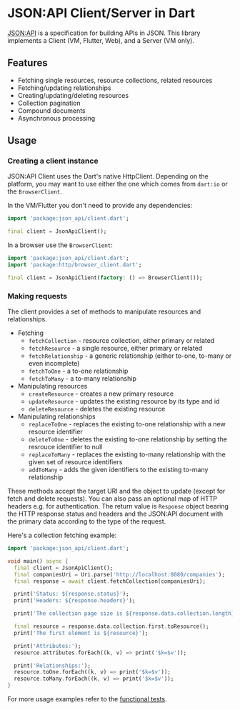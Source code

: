 # JSON:API Client/Server in Dart
[JSON:API](http://jsonapi.org) is a specification for building APIs in JSON. This library implements 
a Client (VM, Flutter, Web), and a Server (VM only).

## Features
- Fetching single resources, resource collections, related resources
- Fetching/updating relationships
- Creating/updating/deleting resources
- Collection pagination
- Compound documents
- Asynchronous processing 

## Usage
### Creating a client instance
JSON:API Client uses the Dart's native HttpClient. Depending on the platform, 
you may want to use either the one which comes from `dart:io` or the `BrowserClient`.

In the VM/Flutter you don't need to provide any dependencies:
```dart
import 'package:json_api/client.dart';

final client = JsonApiClient();
```

In a browser use the `BrowserClient`:
```dart
import 'package:json_api/client.dart';
import 'package:http/browser_client.dart';

final client = JsonApiClient(factory: () => BrowserClient());
```

### Making requests
The client provides a set of methods to manipulate resources and relationships.
- Fetching
    - `fetchCollection` - resource collection, either primary or related
    - `fetchResource` - a single resource, either primary or related
    - `fetchRelationship` - a generic relationship (either to-one, to-many or even incomplete)
    - `fetchToOne` - a to-one relationship
    - `fetchToMany` - a to-many relationship
- Manipulating resources
    - `createResource` - creates a new primary resource
    - `updateResource` - updates the existing resource by its type and id
    - `deleteResource` - deletes the existing resource
- Manipulating relationships
    - `replaceToOne` - replaces the existing to-one relationship with a new resource identifier
    - `deleteToOne` - deletes the existing to-one relationship by setting the resrouce identifier to null
    - `replaceToMany` - replaces the existing to-many relationship with the given set of resource identifiers
    - `addToMany` - adds the given identifiers to the existing to-many relationship
    
These methods accept the target URI and the object to update (except for fetch and delete requests).
You can also pass an optional map of HTTP headers e.g. for authentication. The return value
is `Response` object bearing the HTTP response status and headers and the JSON:API
document with the primary data according to the type of the request. 

Here's a collection fetching example:

```dart
import 'package:json_api/client.dart';

void main() async {
  final client = JsonApiClient();
  final companiesUri = Uri.parse('http://localhost:8080/companies');
  final response = await client.fetchCollection(companiesUri);

  print('Status: ${response.status}');
  print('Headers: ${response.headers}');

  print('The collection page size is ${response.data.collection.length}');

  final resource = response.data.collection.first.toResource();
  print('The first element is ${resource}');

  print('Attributes:');
  resource.attributes.forEach((k, v) => print('$k=$v'));

  print('Relationships:');
  resource.toOne.forEach((k, v) => print('$k=$v'));
  resource.toMany.forEach((k, v) => print('$k=$v'));
}
```


For more usage examples refer to the [functional tests](https://github.com/f3ath/json-api-dart/tree/master/test/functional).